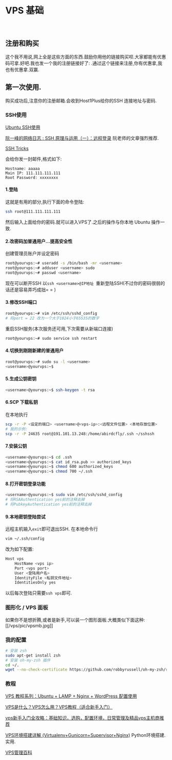 # VPS 基础
　
## 注册和购买
这个我不用说,网上全是这些方面的东西.鼓励你用他的链接购买呗.大家都能有优惠码可拿.好吧.我也发一个我的注册链接好了:
[]().通过这个链接来注册,你有优惠拿,我也有优惠拿.双赢.

## 第一次使用.
购买成功后,注意你的注册邮箱.会收到Host1Plus给你的SSH 连接地址与密码.
### SSH使用
[Ubuntu SSH使用](http://vv15.pbhz.com/2010/11/ubuntu-ssh-vps/)

[阮一峰的网络日志 : SSH 原理与运用（一）：远程登录](http://www.ruanyifeng.com/blog/2011/12/ssh_remote_login.html) 阮老师的文章强烈推荐.

[SSH Tricks](https://serversforhackers.com/ssh-tricks)

会给你发一封邮件,格式如下:

    Hostname: aaaaa
    Main IP: 111.111.111.111
    Root Password: xxxxxxxx

#### 1.登陆
这就是有用的部分,执行下面的命令登陆:
```bash
ssh root@111.111.111.111
```
然后输入上面给你的密码.就可以进入VPS了.之后的操作与你本地 Ubuntu 操作一致.

#### 2.改密码加普通用户...提高安全性
创建管理员账户并设定密码
```bash
root@yourvps:~# useradd -s /bin/bash -mr <username>  
root@yourvps:~# adduser <username> sudo
root@yourvps:~# passwd <username>
```
现在可以断开SSH 以`ssh <username>@IP地址 `重新登陆SSH(不过你的密码很弱的话还是容易弄巧成拙= = )
#### 3.修改SSH端口
```bash
root@yourvps:~# vim /etc/ssh/sshd_config
# 将port = 22 改为一个大于1024小于65535的数字
```
重启SSH服务(本次服务还可用,下次需要从新端口连接)
```bash
root@yourvps:~# sudo service ssh restart
```
#### 4.切换到刚刚新建的普通用户
```bash
root@yourvps:~# sudo su -l <username>
<username>@yourvps:~$ 
```
#### 5.生成公钥密钥
```bash
<username>@yourvps:~$ ssh-keygen -t rsa
```
#### 6.SCP 下载私钥
在本地执行
```bash
scp -r -P <设定的端口> <username>@<vps-ip>:<远程文件位置> <本地存放位置>
# 我的示例:
scp -r -P 24635 root@191.101.13.248:/home/abirdcfly/.ssh ~/sshssh
```
#### 7.安装公钥
```bash
<username>@yourvps:~$ cd .ssh
<username>@yourvps:~$ cat id_rsa.pub >> authorized_keys
<username>@yourvps:~$ chmod 600 authorized_keys
<username>@yourvps:~$ chmod 700 ~/.ssh
```
#### 8.打开密钥登录功能
```bash
<username>@yourvps:~$ sudo vim /etc/ssh/sshd_config
# 将RSAAuthentication yes前的注释去掉
# 将PubkeyAuthentication yes前的注释去掉
```
#### 9.本地密钥登陆尝试
远程主机输入`exit`即可退出SSH.
在本地命令行
```bash
vim ~/.ssh/config
```
改为如下配置:
```bash
Host vps              
    HostName <vps ip> 
    Port <vps port>        
    User <登陆用户名>    
    IdentityFile <私钥文件地址>
    IdentitiesOnly yes
```
以后每次登陆只需要`ssh vps`即可.

### 图形化 / VPS 面板
如果你不是想折腾,或者是新手,可以装一个图形面板.大概类似下面这种:
[[/vps/pic/vpsmb.jpg]]

### 我的配置
```sh
# 安装 zsh
sudo apt-get install zsh
# 安装 oh-my-zsh 插件
cd ~/.
wget --no-check-certificate https://github.com/robbyrussell/oh-my-zsh/raw/master/tools/install.sh -O - | sh
```

### 教程
[VPS 教程系列：Ubuntu + LAMP + Nginx + WordPress 配置使用](https://ttt.tt/92/)

[VPS是什么？VPS怎么用？VPS教程（适合新手入门）](http://vv15.pbhz.com/2011/03/vps/)

[vps新手入门全攻略：基础知识，选购，配置环境，日常管理及精品vps主机商推荐](http://www.path8.net/tn/archives/5370)

[VPS环境搭建详解 (Virtualenv+Gunicorn+Supervisor+Nginx)](http://beiyuu.com/vps-config-python-vitrualenv-flask-gunicorn-supervisor-nginx/) Python环境搭建.实用.

[VPS管理百科](http://www.bootf.com/)
